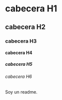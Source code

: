 # cabecera H1
## cabecera H2
### cabecera H3
#### cabecera H4
##### cabecera H5
###### cabecera H6


Soy un readme.